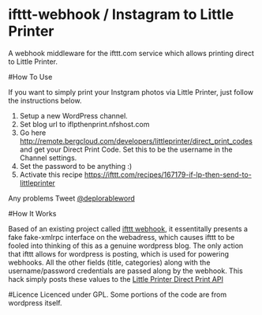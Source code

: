 ifttt-webhook / Instagram to Little Printer
=============

A webhook middleware for the ifttt.com service which allows printing direct to Little Printer.

#How To Use

If you want to simply print your Instgram photos via Little Printer, just follow the instructions below.

1. Setup a new WordPress channel.
2. Set blog url to iflpthenprint.nfshost.com 
3. Go here http://remote.bergcloud.com/developers/littleprinter/direct_print_codes and get your Direct Print Code. Set this to be the username in the Channel settings. 
4. Set the password to be anything :)
5. Activate this recipe https://ifttt.com/recipes/167179-if-lp-then-send-to-littleprinter

Any problems Tweet [@deplorableword](https://twitter.com/@deplorableword)

#How It Works

Based of an existing project called [ifttt webhook](https://github.com/captn3m0/ifttt-webhook), it essentitally presents a fake 
fake-xmlrpc interface on the webadress, which causes ifttt to be fooled into thinking of this as a genuine wordpress blog. The only action that ifttt allows for wordpress is posting, which is used for powering webhooks. All the other fields (title, categories) along with the username/password credentials are passed along by the webhook. This hack simply posts these values to the [Little Printer Direct Print API](http://remote.bergcloud.com/developers/littleprinter/direct_print_codes)

#Licence
Licenced under GPL. Some portions of the code are from wordpress itself. 